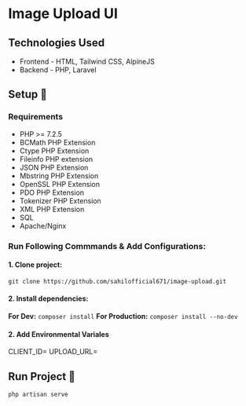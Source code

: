 # Image Upload UI

## Technologies Used
- Frontend - HTML, Tailwind CSS, AlpineJS
- Backend - PHP, Laravel

## Setup :memo:
### Requirements

* PHP >= 7.2.5
* BCMath PHP Extension
* Ctype PHP Extension
* Fileinfo PHP extension
* JSON PHP Extension
* Mbstring PHP Extension
* OpenSSL PHP Extension
* PDO PHP Extension
* Tokenizer PHP Extension
* XML PHP Extension
* SQL
* Apache/Nginx

### Run Following Commmands & Add Configurations:

#### 1. Clone project:
`git clone https://github.com/sahilofficial671/image-upload.git`

#### 2. Install dependencies:
**For Dev:** `composer install`
**For Production:** `composer install --no-dev`

#### 2. Add Environmental Variales
CLIENT_ID=
UPLOAD_URL=

## Run Project :rocket:
`php artisan serve`

